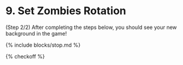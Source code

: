 # 9. Set Zombies Rotation
  (Step 2/2)
After completing the steps below, you should see your new background in the game!

{% include blocks/stop.md %}

{% checkoff %}
